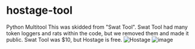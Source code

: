 # hostage-tool
Python Multitool
This was skidded from "Swat Tool".
Swat Tool had many token loggers and rats within the code, but we removed them and made it public.
Swat Tool was $10, but Hostage is free.
![Hostage](https://user-images.githubusercontent.com/99842024/210461502-cbd1f6ac-fe42-498d-9ba7-2c86e8ca8c80.png)
![image](https://user-images.githubusercontent.com/99842024/210461759-3c5c1801-080e-4a3f-8558-9bb3494b62e0.png)
